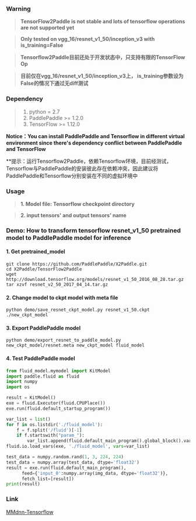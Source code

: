 ### Warning

> **TensorFlow2Paddle is not stable and lots of tensorflow operations are not supported yet**

> **Only tested on vgg_16/resnet_v1_50/inception_v3 with is_training=False**

> **Tensorflow2Paddle目前还处于开发状态中，只支持有限的TensorFlow Op**

> **目前仅在vgg_16/resnet_v1_50/inception_v3上， is_training参数设为False的情况下通过无diff测试**

### Dependency
> 1. python = 2.7
> 2. PaddlePaddle >= 1.2.0
> 3. TensorFlow >= 1.12.0

**Notice：You can install PaddlePaddle and Tensorflow in different virtual environment since there's dependency conflict between PaddlePaddle and TensorFlow**

**提示：运行Tensorflow2Paddle，依赖Tensorflow环境，目前经测试，Tensorflow与PaddlePaddle的安装彼此存在依赖冲突，因此建议将PaddlePaddle和Tensorflow分别安装在不同的虚拟环境中

### Usage
> **1. Model file: Tensorflow checkpoint directory**

> **2. input tensors' and output tensors' name**

### Demo: How to transform tensorflow resnet_v1_50 pretrained model to PaddlePaddle model for inference
#### 1. Get pretrained_model

```
git clone https://github.com/PaddlePaddle/X2Paddle.git
cd X2Paddle/TensorFlow2Paddle
wget http://download.tensorflow.org/models/resnet_v1_50_2016_08_28.tar.gz
tar xzvf resnet_v2_50_2017_04_14.tar.gz
```

#### 2. Change model to ckpt model with meta file


```
python demo/save_resnet_ckpt_model.py resnet_v1_50.ckpt ./new_ckpt_model
```

#### 3. Export PaddlePaddle model

```
python demo/export_resnet_to_paddle_model.py new_ckpt_model/resnet.meta new_ckpt_model fluid_model
```

#### 4. Test PaddlePaddle model
```python 
from fluid_model.mymodel import KitModel
import paddle.fluid as fluid
import numpy
import os

result = KitModel()
exe = fluid.Executor(fluid.CPUPlace())
exe.run(fluid.default_startup_program())

var_list = list()
for f in os.listdir('./fluid_model'):
    f = f.split('/fluid')[-1]
    if f.startswith("param_"):
        var_list.append(fluid.default_main_program().global_block().var(f))
fluid.io.load_vars(exe, './fluid_model', vars=var_list)

test_data = numpy.random.rand(1, 3, 224, 224)
test_data = numpy.array(test_data, dtype='float32')
result = exe.run(fluid.default_main_program(), 
      feed={'input_0':numpy.array(img_data, dtype='float32')}, 
      fetch_list=[result])
print(result)
```

### Link
[MMdnn-Tensorflow](https://github.com/Microsoft/MMdnn/tree/master/mmdnn/conversion/tensorflow)

